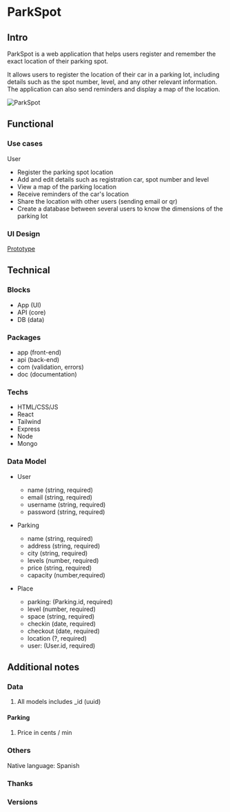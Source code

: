 # ParkSpot

## Intro

<!--ParkSpot es una aplicación web que ayuda a los usuarios a registrar y recordar la ubicación exacta de su plaza de parking.

Permite a los usuarios registrar la ubicación de su coche en un parking, incluyendo detalles como el número de plaza, nivel y cualquier otra información relevante. La aplicación también puede enviar recordatorios y mostrar un mapa de la ubicación.
-->

ParkSpot is a web application that helps users register and remember the exact location of their parking spot.

It allows users to register the location of their car in a parking lot, including details such as the spot number, level, and any other relevant information. The application can also send reminders and display a map of the location.

![ParkSpot](https://i.giphy.com/Ak8asl6uQKmre.webp)

## Functional

### Use cases

User
<!-- 
- Registrar la ubicación de la plaza de parking
- Añadir y editar detalles como matrícula, número de plaza y nivel 
- Ver un mapa de la ubicación del parking 
- Recibir recordatorios de la ubicación del coche y de la duracion del aparcamiento
- Compartir la ubicación con otros usuarios (enviar email o qr)...
- Crear BD entre varios usuarios para conocer las dimensiones del parking
-->

- Register the parking spot location
- Add and edit details such as registration car, spot number and level
- View a map of the parking location
- Receive reminders of the car's location
- Share the location with other users (sending email or qr)
- Create a database between several users to know the dimensions of the parking lot


### UI Design


[Prototype](https://www.figma.com/proto/ZwUGeEDRIT5bqBeIfFA0KI/ParkSpot?node-id=0-1&t=03lSJ2V6FJVvG9Xb-1)

## Technical

### Blocks

- App (UI)
- API (core)
- DB (data)

### Packages

- app (front-end)
- api (back-end)
- com (validation, errors)
- doc (documentation)

### Techs

- HTML/CSS/JS
- React
- Tailwind
- Express
- Node
- Mongo

### Data Model

- User
    - name (string, required)
    - email (string, required)
    - username (string, required)
    - password (string, required)

- Parking
    - name (string, required)
    - address (string, required)
    - city (string, required)
    - levels (number, required)
    - price (string, required)
    - capacity (number,required)

- Place
    - parking: (Parking.id, required)
    - level (number, required)
    - space (string, required)
    - checkin (date, required)
    - checkout (date, required)
    - location (?, required) <!-- geolocalizacion -->
    - user: (User.id, required)  

## Additional notes

### Data

1. All models includes _id (uuid)

#### Parking

1. Price in cents / min

### Others

Native language: Spanish

### Thanks



### Versions
